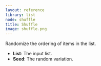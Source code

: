 ```yaml
---
layout: reference
library: list
node: shuffle
title: Shuffle
image: shuffle.png
---
```

Randomize the ordering of items in the list.

* **List**: The input list.
* **Seed**: The random variation.
